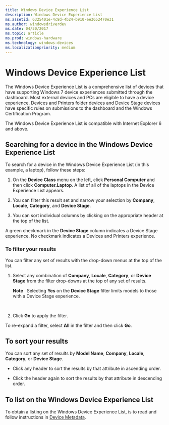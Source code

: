 ```yaml
---
title: Windows Device Experience List
description: Windows Device Experience List
ms.assetid: 6325401e-4c8d-4b24-b910-ee3652470e31
ms.author: windowsdriverdev
ms.date: 04/20/2017
ms.topic: article
ms.prod: windows-hardware
ms.technology: windows-devices
ms.localizationpriority: medium
---
```


# Windows Device Experience List


The Windows Device Experience List is a comprehensive list of devices that have supporting Windows 7 device experiences submitted through the dashboard. Most external devices and PCs are eligible to have a device experience. Devices and Printers folder devices and Device Stage devices have specific rules on submissions to the dashboard and the Windows Certification Program.

The Windows Device Experience List is compatible with Internet Explorer 6 and above.

## <span id="Searching_for_a_device_in_the_Windows_Device_Experience_List"></span><span id="searching_for_a_device_in_the_windows_device_experience_list"></span><span id="SEARCHING_FOR_A_DEVICE_IN_THE_WINDOWS_DEVICE_EXPERIENCE_LIST"></span>Searching for a device in the Windows Device Experience List


To search for a device in the Windows Device Experience List (in this example, a laptop), follow these steps:

1.  On the **Device Class** menu on the left, click **Personal Computer** and then click **Computer.Laptop**. A list of all of the laptops in the Device Experience List appears.

2.  You can filter this result set and narrow your selection by **Company**, **Locale**, **Category**, and **Device Stage**.

3.  You can sort individual columns by clicking on the appropriate header at the top of the list.

A green checkmark in the **Device Stage** column indicates a Device Stage experience. No checkmark indicates a Devices and Printers experience.

### <span id="To_filter_your_results"></span><span id="to_filter_your_results"></span><span id="TO_FILTER_YOUR_RESULTS"></span>To filter your results

You can filter any set of results with the drop-down menus at the top of the list.

1.  Select any combination of **Company**, **Locale**, **Category**, or **Device Stage** from the filter drop-downs at the top of any set of results.

    **Note**  
    Selecting **Yes** on the **Device Stage** filter limits models to those with a Device Stage experience.

     

2.  Click **Go** to apply the filter.

To re-expand a filter, select **All** in the filter and then click **Go**.

## <span id="To_sort_your_results"></span><span id="to_sort_your_results"></span><span id="TO_SORT_YOUR_RESULTS"></span>To sort your results


You can sort any set of results by **Model Name**, **Company**, **Locale**, **Category**, or **Device Stage**.

-   Click any header to sort the results by that attribute in ascending order.

-   Click the header again to sort the results by that attribute in descending order.

## <span id="To_list_on_the_Windows_Device_Experience_List"></span><span id="to_list_on_the_windows_device_experience_list"></span><span id="TO_LIST_ON_THE_WINDOWS_DEVICE_EXPERIENCE_LIST"></span>To list on the Windows Device Experience List


To obtain a listing on the Windows Device Experience List, is to read and follow instructions in [Device Metadata](https://msdn.microsoft.com/library/windows/hardware/br230800.aspx).

 

 





